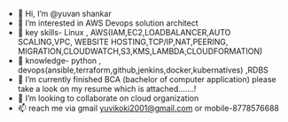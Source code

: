 - 👋 Hi, I’m @yuvan shankar
- 👀 I’m interested in AWS Devops solution architect
- 🔑 key skills- Linux , AWS(IAM,EC2,LOADBALANCER,AUTO SCALING,VPC, WEBSITE HOSTING,TCP/IP,NAT,PEERING, MIGRATION,CLOUDWATCH,S3,KMS,LAMBDA,CLOUDFORMATION)
- 🧠 knowledge- python , devops(ansible,terraform,github,jenkins,docker,kubernatives) ,RDBS
- 🌱 I’m currently finished BCA (bachelor of computer application) please take a look on my resume which is attached.......!
- 💞️ I’m looking to collaborate on cloud organization
- 📫 reach me via gmail yuvikoki2001@gmail.com or mobile-8778576688

<!---
yuvikoki/yuvikoki is a ✨ special ✨ repository because its `README.md` (this file) appears on your GitHub profile.
You can click the Preview link to take a look at your changes.
--->
